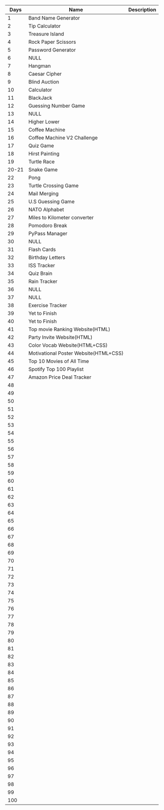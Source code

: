 | Days | Name | Description |
|------|------|-------------|
| 1    |Band Name Generator|             |
| 2    |Tip Calculator|             |
| 3    |Treasure Island|             |
| 4    |Rock Paper Scissors|             |
| 5    |Password Generator|             |
| 6    |NULL|             |
| 7    |Hangman|             |
| 8    |Caesar Cipher|             |
| 9    |Blind Auction|             |
| 10   |Calculator|             |
| 11   |BlackJack|             |
| 12   |Guessing Number Game|             |
| 13   |NULL|             |
| 14   |Higher Lower|             |
| 15   |Coffee Machine|             |
| 16   |Coffee Machine V2 Challenge|             |
| 17   |Quiz Game|             |
| 18   |Hirst Painting|             |
| 19   |Turtle Race|             |
| 20-21|Snake Game|             |
| 22   |Pong|             |
| 23   |Turtle Crossing Game|             |
| 24   |Mail Merging|             |
| 25   |U.S Guessing Game|             |
| 26   |NATO Alphabet|             |
| 27   |Miles to Kilometer converter|             |
| 28   |Pomodoro Break|             |
| 29   |PyPass Manager|             |
| 30   |NULL|             |
| 31   |Flash Cards|             |
| 32   |Birthday Letters|             |
| 33   |ISS Tracker|             |
| 34   |Quiz Brain|             |
| 35   |Rain Tracker|             |
| 36   |NULL|             |
| 37   |NULL|             |
| 38   |Exercise Tracker|             |
| 39   |Yet to Finish|             |
| 40   |Yet to Finish|             |
| 41   |Top movie Ranking Website(HTML)|             |
| 42   |Party Invite Website(HTML)|             |
| 43   |Color Vocab Website(HTML+CSS)|             |
| 44   |Motivational Poster Website(HTML+CSS)|             |
| 45   |Top 10 Movies of All Time|             |
| 46   |Spotify Top 100 Playlist|             |
| 47   |Amazon Price Deal Tracker|             |
| 48   |      |             |
| 49   |      |             |
| 50   |      |             |
| 51   |      |             |
| 52   |      |             |
| 53   |      |             |
| 54   |      |             |
| 55   |      |             |
| 56   |      |             |
| 57   |      |             |
| 58   |      |             |
| 59   |      |             |
| 60   |      |             |
| 61   |      |             |
| 62   |      |             |
| 63   |      |             |
| 64   |      |             |
| 65   |      |             |
| 66   |      |             |
| 67   |      |             |
| 68   |      |             |
| 69   |      |             |
| 70   |      |             |
| 71   |      |             |
| 72   |      |             |
| 73   |      |             |
| 74   |      |             |
| 75   |      |             |
| 76   |      |             |
| 77   |      |             |
| 78   |      |             |
| 79   |      |             |
| 80   |      |             |
| 81   |      |             |
| 82   |      |             |
| 83   |      |             |
| 84   |      |             |
| 85   |      |             |
| 86   |      |             |
| 87   |      |             |
| 88   |      |             |
| 89   |      |             |
| 90   |      |             |
| 91   |      |             |
| 92   |      |             |
| 93   |      |             |
| 94   |      |             |
| 95   |      |             |
| 96   |      |             |
| 97   |      |             |
| 98   |      |             |
| 99   |      |             |
| 100  |      |             |
